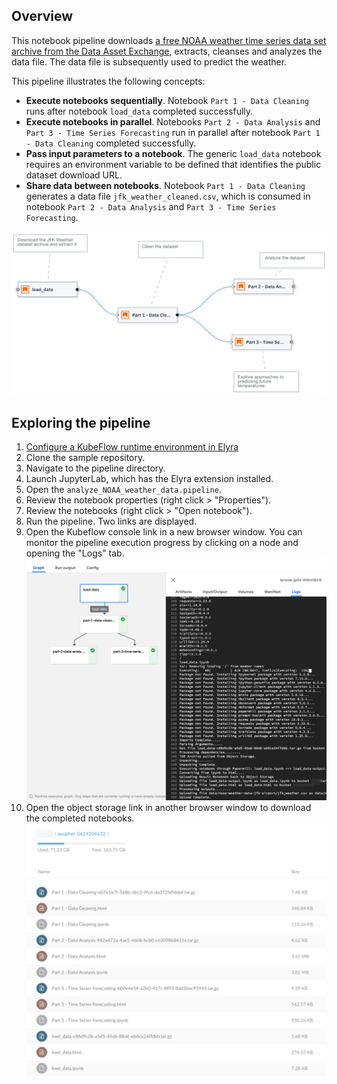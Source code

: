 ## Overview

This notebook pipeline downloads [a free NOAA weather time series data set archive from the Data Asset Exchange](https://developer.ibm.com/exchanges/data/all/jfk-weather-data/), extracts, cleanses and analyzes the data file. The data file is subsequently used to predict the weather. 

This pipeline illustrates the following concepts:
 - **Execute notebooks sequentially**. Notebook `Part 1 - Data Cleaning` runs after notebook `load_data` completed successfully.
 - **Execute notebooks in parallel**. Notebooks `Part 2 - Data Analysis` and `Part 3 - Time Series Forecasting` run in parallel after notebook `Part 1 - Data Cleaning` completed successfully.
 - **Pass input parameters to a notebook**. The generic `load_data` notebook requires an environment variable to be defined that identifies the public dataset download URL.
 - **Share data between notebooks**. Notebook `Part 1 - Data Cleaning` generates a data file `jfk_weather_cleaned.csv`, which is consumed in notebook `Part 2 - Data Analysis` and `Part 3 - Time Series Forecasting`.

![pipeline snapshot](doc/images/pipeline_snapshot.png)

 ## Exploring the pipeline

 1. [Configure a KubeFlow runtime environment in Elyra](https://elyra.readthedocs.io/en/latest/user_guide/runtime-conf.html) 
 1. Clone the sample repository.
 1. Navigate to the pipeline directory.
 1. Launch JupyterLab, which has the Elyra extension installed.
 1. Open the `analyze_NOAA_weather_data.pipeline`.
 1. Review the notebook properties (right click > "Properties").
 1. Review the notebooks (right click > "Open notebook").
 1. Run the pipeline. Two links are displayed.
 1. Open the Kubeflow console link in a new browser window. You can monitor the pipeline execution progress by clicking on a node and opening the "Logs" tab. 
    ![pipeline graph](doc/images/pipeline_graph_and_output.png)
 1. Open the object storage link in another browser window to download the completed notebooks.
    ![object storage](doc/images/object_storage.png) 
 


